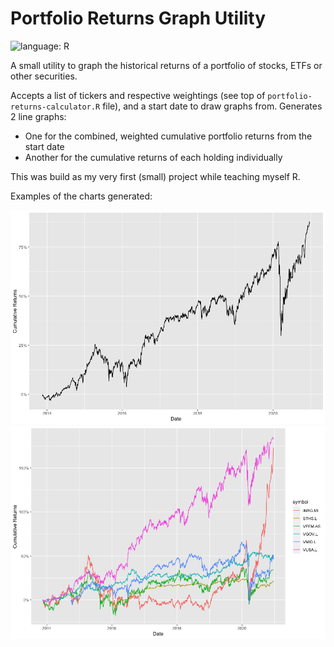 # Portfolio Returns Graph Utility

![language: R](https://img.shields.io/badge/language-R-blue.svg)

A small utility to graph the historical returns of a portfolio of stocks, ETFs or other securities.

Accepts a list of tickers and respective weightings (see top of `portfolio-returns-calculator.R` file), and a start date to draw graphs from.
Generates 2 line graphs:
  - One for the combined, weighted cumulative portfolio returns from the start date
  - Another for the cumulative returns of each holding individually
 
This was build as my very first (small) project while teaching myself R.

Examples of the charts generated:

![Overall Portfolio Returns](/examples/overall_portfolio_returns.png)
![Individual Holding Returns](/examples/individual_holding_returns.png)
